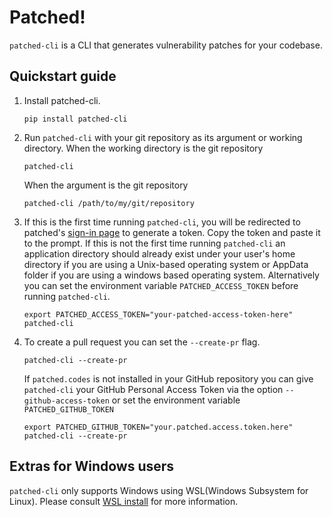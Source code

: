# Patched!

`patched-cli` is a CLI that generates vulnerability patches for your codebase.

## Quickstart guide

1. Install patched-cli.
   ```shell
   pip install patched-cli
   ```
2. Run `patched-cli` with your git repository as its argument or working directory.
   When the working directory is the git repository
   ```shell
   patched-cli
   ```
   When the argument is the git repository
   ```shell
   patched-cli /path/to/my/git/repository
   ```
3. If this is the first time running `patched-cli`, you will be redirected to patched's
[sign-in page](https://patched.codes/signin) to generate a token. Copy the token and paste it to the prompt.
If this is not the first time running `patched-cli` an application directory should already exist under your user's
home directory if you are using a Unix-based operating system or 
AppData folder if you are using a windows based operating system.
Alternatively you can set the environment variable `PATCHED_ACCESS_TOKEN` before running `patched-cli`.
   ```shell
   export PATCHED_ACCESS_TOKEN="your-patched-access-token-here"
   patched-cli 
   ```
4. To create a pull request you can set the `--create-pr` flag. 
   ```shell
   patched-cli --create-pr
   ```
   If `patched.codes` is not installed in your GitHub repository you can give `patched-cli` your 
   GitHub Personal Access Token via the option `--github-access-token` or set the environment variable `PATCHED_GITHUB_TOKEN`
   ```shell
   export PATCHED_GITHUB_TOKEN="your.patched.access.token.here"
   patched-cli --create-pr
   ```

## Extras for Windows users
`patched-cli` only supports Windows using WSL(Windows Subsystem for Linux). Please consult [WSL install](https://learn.microsoft.com/en-us/windows/wsl/install) for more information.
